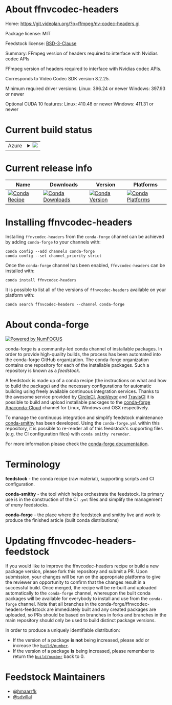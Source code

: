 About ffnvcodec-headers
=======================

Home: https://git.videolan.org/?p=ffmpeg/nv-codec-headers.gi

Package license: MIT

Feedstock license: [BSD-3-Clause](https://github.com/conda-forge/ffnvcodec-headers-feedstock/blob/master/LICENSE.txt)

Summary: FFmpeg version of headers required to interface with Nvidias codec APIs

FFmpeg version of headers required to interface with Nvidias codec APIs.

Corresponds to Video Codec SDK version 8.2.25.

Minimum required driver versions:
Linux: 396.24 or newer
Windows: 397.93 or newer

Optional CUDA 10 features:
Linux: 410.48 or newer
Windows: 411.31 or newer


Current build status
====================


<table>
    
  <tr>
    <td>Azure</td>
    <td>
      <details>
        <summary>
          <a href="https://dev.azure.com/conda-forge/feedstock-builds/_build/latest?definitionId=5117&branchName=master">
            <img src="https://dev.azure.com/conda-forge/feedstock-builds/_apis/build/status/ffnvcodec-headers-feedstock?branchName=master">
          </a>
        </summary>
        <table>
          <thead><tr><th>Variant</th><th>Status</th></tr></thead>
          <tbody><tr>
              <td>linux_64</td>
              <td>
                <a href="https://dev.azure.com/conda-forge/feedstock-builds/_build/latest?definitionId=5117&branchName=master">
                  <img src="https://dev.azure.com/conda-forge/feedstock-builds/_apis/build/status/ffnvcodec-headers-feedstock?branchName=master&jobName=linux&configuration=linux_64_" alt="variant">
                </a>
              </td>
            </tr><tr>
              <td>win_64</td>
              <td>
                <a href="https://dev.azure.com/conda-forge/feedstock-builds/_build/latest?definitionId=5117&branchName=master">
                  <img src="https://dev.azure.com/conda-forge/feedstock-builds/_apis/build/status/ffnvcodec-headers-feedstock?branchName=master&jobName=win&configuration=win_64_" alt="variant">
                </a>
              </td>
            </tr>
          </tbody>
        </table>
      </details>
    </td>
  </tr>
</table>

Current release info
====================

| Name | Downloads | Version | Platforms |
| --- | --- | --- | --- |
| [![Conda Recipe](https://img.shields.io/badge/recipe-ffnvcodec--headers-green.svg)](https://anaconda.org/conda-forge/ffnvcodec-headers) | [![Conda Downloads](https://img.shields.io/conda/dn/conda-forge/ffnvcodec-headers.svg)](https://anaconda.org/conda-forge/ffnvcodec-headers) | [![Conda Version](https://img.shields.io/conda/vn/conda-forge/ffnvcodec-headers.svg)](https://anaconda.org/conda-forge/ffnvcodec-headers) | [![Conda Platforms](https://img.shields.io/conda/pn/conda-forge/ffnvcodec-headers.svg)](https://anaconda.org/conda-forge/ffnvcodec-headers) |

Installing ffnvcodec-headers
============================

Installing `ffnvcodec-headers` from the `conda-forge` channel can be achieved by adding `conda-forge` to your channels with:

```
conda config --add channels conda-forge
conda config --set channel_priority strict
```

Once the `conda-forge` channel has been enabled, `ffnvcodec-headers` can be installed with:

```
conda install ffnvcodec-headers
```

It is possible to list all of the versions of `ffnvcodec-headers` available on your platform with:

```
conda search ffnvcodec-headers --channel conda-forge
```


About conda-forge
=================

[![Powered by
NumFOCUS](https://img.shields.io/badge/powered%20by-NumFOCUS-orange.svg?style=flat&colorA=E1523D&colorB=007D8A)](https://numfocus.org)

conda-forge is a community-led conda channel of installable packages.
In order to provide high-quality builds, the process has been automated into the
conda-forge GitHub organization. The conda-forge organization contains one repository
for each of the installable packages. Such a repository is known as a *feedstock*.

A feedstock is made up of a conda recipe (the instructions on what and how to build
the package) and the necessary configurations for automatic building using freely
available continuous integration services. Thanks to the awesome service provided by
[CircleCI](https://circleci.com/), [AppVeyor](https://www.appveyor.com/)
and [TravisCI](https://travis-ci.com/) it is possible to build and upload installable
packages to the [conda-forge](https://anaconda.org/conda-forge)
[Anaconda-Cloud](https://anaconda.org/) channel for Linux, Windows and OSX respectively.

To manage the continuous integration and simplify feedstock maintenance
[conda-smithy](https://github.com/conda-forge/conda-smithy) has been developed.
Using the ``conda-forge.yml`` within this repository, it is possible to re-render all of
this feedstock's supporting files (e.g. the CI configuration files) with ``conda smithy rerender``.

For more information please check the [conda-forge documentation](https://conda-forge.org/docs/).

Terminology
===========

**feedstock** - the conda recipe (raw material), supporting scripts and CI configuration.

**conda-smithy** - the tool which helps orchestrate the feedstock.
                   Its primary use is in the construction of the CI ``.yml`` files
                   and simplify the management of *many* feedstocks.

**conda-forge** - the place where the feedstock and smithy live and work to
                  produce the finished article (built conda distributions)


Updating ffnvcodec-headers-feedstock
====================================

If you would like to improve the ffnvcodec-headers recipe or build a new
package version, please fork this repository and submit a PR. Upon submission,
your changes will be run on the appropriate platforms to give the reviewer an
opportunity to confirm that the changes result in a successful build. Once
merged, the recipe will be re-built and uploaded automatically to the
`conda-forge` channel, whereupon the built conda packages will be available for
everybody to install and use from the `conda-forge` channel.
Note that all branches in the conda-forge/ffnvcodec-headers-feedstock are
immediately built and any created packages are uploaded, so PRs should be based
on branches in forks and branches in the main repository should only be used to
build distinct package versions.

In order to produce a uniquely identifiable distribution:
 * If the version of a package **is not** being increased, please add or increase
   the [``build/number``](https://docs.conda.io/projects/conda-build/en/latest/resources/define-metadata.html#build-number-and-string).
 * If the version of a package **is** being increased, please remember to return
   the [``build/number``](https://docs.conda.io/projects/conda-build/en/latest/resources/define-metadata.html#build-number-and-string)
   back to 0.

Feedstock Maintainers
=====================

* [@hmaarrfk](https://github.com/hmaarrfk/)
* [@sdvillal](https://github.com/sdvillal/)

